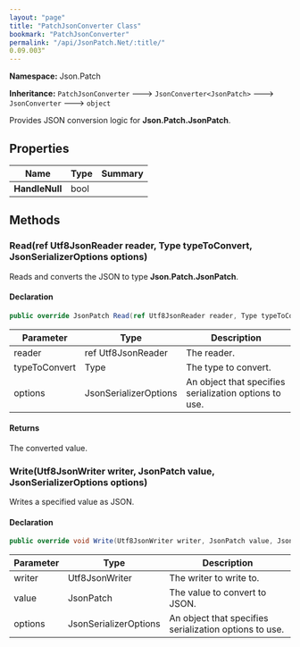```yaml
---
layout: "page"
title: "PatchJsonConverter Class"
bookmark: "PatchJsonConverter"
permalink: "/api/JsonPatch.Net/:title/"
0.09.003"
---
```

**Namespace:** Json.Patch

**Inheritance:**
`PatchJsonConverter`
 🡒 
`JsonConverter<JsonPatch>`
 🡒 
`JsonConverter`
 🡒 
`object`

Provides JSON conversion logic for **Json.Patch.JsonPatch**.

## Properties

| Name | Type | Summary |
|---|---|---|
| **HandleNull** | bool |  |

## Methods

### Read(ref Utf8JsonReader reader, Type typeToConvert, JsonSerializerOptions options)

Reads and converts the JSON to type **Json.Patch.JsonPatch**.

#### Declaration

```c#
public override JsonPatch Read(ref Utf8JsonReader reader, Type typeToConvert, JsonSerializerOptions options)
```

| Parameter | Type | Description |
|---|---|---|
| reader | ref Utf8JsonReader | The reader. |
| typeToConvert | Type | The type to convert. |
| options | JsonSerializerOptions | An object that specifies serialization options to use. |


#### Returns

The converted value.

### Write(Utf8JsonWriter writer, JsonPatch value, JsonSerializerOptions options)

Writes a specified value as JSON.

#### Declaration

```c#
public override void Write(Utf8JsonWriter writer, JsonPatch value, JsonSerializerOptions options)
```

| Parameter | Type | Description |
|---|---|---|
| writer | Utf8JsonWriter | The writer to write to. |
| value | JsonPatch | The value to convert to JSON. |
| options | JsonSerializerOptions | An object that specifies serialization options to use. |


